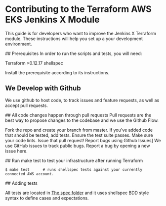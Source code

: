 
# Contributing to the Terraform AWS EKS Jenkins X Module

This guide is for developers who want to improve the Jenkins X Terraform module. These instructions will help you set up a your development environment.

## Prerequisites
In order to run the scripts and tests, you will need:

Terraform >0.12.17
shellspec

Install the prerequisite according to its instructions.

## We Develop with Github
We use github to host code, to track issues and feature requests, as well as accept pull requests.

## All code changes happen through pull requests
Pull requests are the best way to propose changes to the codebase and we use the Github Flow.

Fork the repo and create your branch from master.
If you've added code that should be tested, add tests.
Ensure the test suite passes.
Make sure your code lints.
Issue that pull request!
Report bugs using Github Issues]
We use GitHub issues to track public bugs. Report a bug by opening a new issue here.

## Run make test to test your infrastructure after running Terraform

```shell
$ make test      # runs shellspec tests against your currently connected AWS account.
```

## Adding tests

All tests are located in [The spec folder](spec/test_spec.sh) and it uses shellspec BDD style syntax to define cases and expectations.